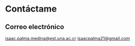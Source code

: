 # Contáctame

## Correo electrónico
[isaac.palma.medina@est.una.ac.cr](mailto:isaac.palma.medina@est.una.ac.cr)
[isaacpalma21@gmail.com](mailto:isaacpalma21@gmail.com)